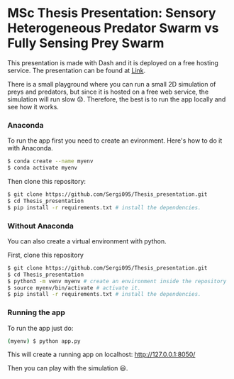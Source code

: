 # MSc Thesis Presentation: Sensory Heterogeneous Predator Swarm vs Fully Sensing Prey Swarm

This presentation is made with Dash and it is deployed on a free hosting service. The presentation can be found at [Link](https://thesis-presentation.onrender.com/).

There is a small playground where you can run a small 2D simulation of preys and predators, but since it is hosted on a free web service, the simulation will run slow 😞. Therefore, the best is to run the app locally and see how it works.


### Anaconda
To run the app first you need to create an evironment. Here's how to do it with Anaconda.

```bash
$ conda create --name myenv
$ conda activate myenv
```
Then clone this repository:

```bash
$ git clone https://github.com/Sergi095/Thesis_presentation.git
$ cd Thesis_presentation
$ pip install -r requirements.txt # install the dependencies.
```


### Without Anaconda
You can also create a virtual environment with python. 

First, clone this repository
```bash
$ git clone https://github.com/Sergi095/Thesis_presentation.git
$ cd Thesis_presentation
$ python3 -m venv myenv # create an environment inside the repository
$ source myenv/bin/activate # activate it.
$ pip install -r requirements.txt # install the dependencies.
```


### Running the app

To run the app just do:

```bash
(myenv) $ python app.py
```

This will create a running app on localhost: http://127.0.0.1:8050/

Then you can play with the simulation 😃.

